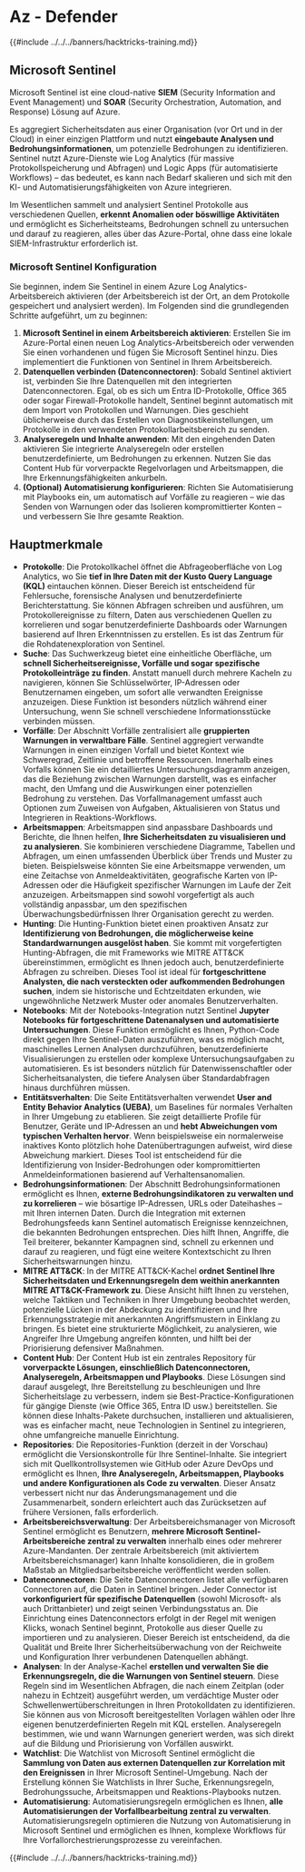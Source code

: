 # Az - Defender

{{#include ../../../banners/hacktricks-training.md}}

## Microsoft Sentinel

Microsoft Sentinel ist eine cloud-native **SIEM** (Security Information and Event Management) und **SOAR** (Security Orchestration, Automation, and Response) Lösung auf Azure​.

Es aggregiert Sicherheitsdaten aus einer Organisation (vor Ort und in der Cloud) in einer einzigen Plattform und nutzt **eingebaute Analysen und Bedrohungsinformationen**, um potenzielle Bedrohungen zu identifizieren​.
Sentinel nutzt Azure-Dienste wie Log Analytics (für massive Protokollspeicherung und Abfragen) und Logic Apps (für automatisierte Workflows) – das bedeutet, es kann nach Bedarf skalieren und sich mit den KI- und Automatisierungsfähigkeiten von Azure integrieren​.

Im Wesentlichen sammelt und analysiert Sentinel Protokolle aus verschiedenen Quellen, **erkennt Anomalien oder böswillige Aktivitäten** und ermöglicht es Sicherheitsteams, Bedrohungen schnell zu untersuchen und darauf zu reagieren, alles über das Azure-Portal, ohne dass eine lokale SIEM-Infrastruktur erforderlich ist​.

### Microsoft Sentinel Konfiguration

Sie beginnen, indem Sie Sentinel in einem Azure Log Analytics-Arbeitsbereich aktivieren (der Arbeitsbereich ist der Ort, an dem Protokolle gespeichert und analysiert werden). Im Folgenden sind die grundlegenden Schritte aufgeführt, um zu beginnen:

1. **Microsoft Sentinel in einem Arbeitsbereich aktivieren**: Erstellen Sie im Azure-Portal einen neuen Log Analytics-Arbeitsbereich oder verwenden Sie einen vorhandenen und fügen Sie Microsoft Sentinel hinzu. Dies implementiert die Funktionen von Sentinel in Ihrem Arbeitsbereich.
2. **Datenquellen verbinden (Datenconnectoren)**: Sobald Sentinel aktiviert ist, verbinden Sie Ihre Datenquellen mit den integrierten Datenconnectoren. Egal, ob es sich um Entra ID-Protokolle, Office 365 oder sogar Firewall-Protokolle handelt, Sentinel beginnt automatisch mit dem Import von Protokollen und Warnungen. Dies geschieht üblicherweise durch das Erstellen von Diagnostikeinstellungen, um Protokolle in den verwendeten Protokollarbeitsbereich zu senden.
3. **Analyseregeln und Inhalte anwenden**: Mit den eingehenden Daten aktivieren Sie integrierte Analyseregeln oder erstellen benutzerdefinierte, um Bedrohungen zu erkennen. Nutzen Sie das Content Hub für vorverpackte Regelvorlagen und Arbeitsmappen, die Ihre Erkennungsfähigkeiten ankurbeln.
4. **(Optional) Automatisierung konfigurieren**: Richten Sie Automatisierung mit Playbooks ein, um automatisch auf Vorfälle zu reagieren – wie das Senden von Warnungen oder das Isolieren kompromittierter Konten – und verbessern Sie Ihre gesamte Reaktion.

## Hauptmerkmale

- **Protokolle**: Die Protokollkachel öffnet die Abfrageoberfläche von Log Analytics, wo Sie **tief in Ihre Daten mit der Kusto Query Language (KQL)** eintauchen können. Dieser Bereich ist entscheidend für Fehlersuche, forensische Analysen und benutzerdefinierte Berichterstattung. Sie können Abfragen schreiben und ausführen, um Protokollereignisse zu filtern, Daten aus verschiedenen Quellen zu korrelieren und sogar benutzerdefinierte Dashboards oder Warnungen basierend auf Ihren Erkenntnissen zu erstellen. Es ist das Zentrum für die Rohdatenexploration von Sentinel.
- **Suche**: Das Suchwerkzeug bietet eine einheitliche Oberfläche, um **schnell Sicherheitsereignisse, Vorfälle und sogar spezifische Protokolleinträge zu finden**. Anstatt manuell durch mehrere Kacheln zu navigieren, können Sie Schlüsselwörter, IP-Adressen oder Benutzernamen eingeben, um sofort alle verwandten Ereignisse anzuzeigen. Diese Funktion ist besonders nützlich während einer Untersuchung, wenn Sie schnell verschiedene Informationsstücke verbinden müssen.
- **Vorfälle**: Der Abschnitt Vorfälle zentralisiert alle **gruppierten Warnungen in verwaltbare Fälle**. Sentinel aggregiert verwandte Warnungen in einen einzigen Vorfall und bietet Kontext wie Schweregrad, Zeitlinie und betroffene Ressourcen. Innerhalb eines Vorfalls können Sie ein detailliertes Untersuchungsdiagramm anzeigen, das die Beziehung zwischen Warnungen darstellt, was es einfacher macht, den Umfang und die Auswirkungen einer potenziellen Bedrohung zu verstehen. Das Vorfallmanagement umfasst auch Optionen zum Zuweisen von Aufgaben, Aktualisieren von Status und Integrieren in Reaktions-Workflows.
- **Arbeitsmappen**: Arbeitsmappen sind anpassbare Dashboards und Berichte, die Ihnen helfen, **Ihre Sicherheitsdaten zu visualisieren und zu analysieren**. Sie kombinieren verschiedene Diagramme, Tabellen und Abfragen, um einen umfassenden Überblick über Trends und Muster zu bieten. Beispielsweise könnten Sie eine Arbeitsmappe verwenden, um eine Zeitachse von Anmeldeaktivitäten, geografische Karten von IP-Adressen oder die Häufigkeit spezifischer Warnungen im Laufe der Zeit anzuzeigen. Arbeitsmappen sind sowohl vorgefertigt als auch vollständig anpassbar, um den spezifischen Überwachungsbedürfnissen Ihrer Organisation gerecht zu werden.
- **Hunting**: Die Hunting-Funktion bietet einen proaktiven Ansatz zur **Identifizierung von Bedrohungen, die möglicherweise keine Standardwarnungen ausgelöst haben**. Sie kommt mit vorgefertigten Hunting-Abfragen, die mit Frameworks wie MITRE ATT&CK übereinstimmen, ermöglicht es Ihnen jedoch auch, benutzerdefinierte Abfragen zu schreiben. Dieses Tool ist ideal für **fortgeschrittene Analysten, die nach versteckten oder aufkommenden Bedrohungen suchen**, indem sie historische und Echtzeitdaten erkunden, wie ungewöhnliche Netzwerk Muster oder anomales Benutzerverhalten.
- **Notebooks**: Mit der Notebooks-Integration nutzt Sentinel **Jupyter Notebooks für fortgeschrittene Datenanalysen und automatisierte Untersuchungen**. Diese Funktion ermöglicht es Ihnen, Python-Code direkt gegen Ihre Sentinel-Daten auszuführen, was es möglich macht, maschinelles Lernen Analysen durchzuführen, benutzerdefinierte Visualisierungen zu erstellen oder komplexe Untersuchungsaufgaben zu automatisieren. Es ist besonders nützlich für Datenwissenschaftler oder Sicherheitsanalysten, die tiefere Analysen über Standardabfragen hinaus durchführen müssen.
- **Entitätsverhalten**: Die Seite Entitätsverhalten verwendet **User and Entity Behavior Analytics (UEBA)**, um Baselines für normales Verhalten in Ihrer Umgebung zu etablieren. Sie zeigt detaillierte Profile für Benutzer, Geräte und IP-Adressen an und **hebt Abweichungen vom typischen Verhalten hervor**. Wenn beispielsweise ein normalerweise inaktives Konto plötzlich hohe Datenübertragungen aufweist, wird diese Abweichung markiert. Dieses Tool ist entscheidend für die Identifizierung von Insider-Bedrohungen oder kompromittierten Anmeldeinformationen basierend auf Verhaltensanomalien.
- **Bedrohungsinformationen**: Der Abschnitt Bedrohungsinformationen ermöglicht es Ihnen, **externe Bedrohungsindikatoren zu verwalten und zu korrelieren** – wie bösartige IP-Adressen, URLs oder Dateihashes – mit Ihren internen Daten. Durch die Integration mit externen Bedrohungsfeeds kann Sentinel automatisch Ereignisse kennzeichnen, die bekannten Bedrohungen entsprechen. Dies hilft Ihnen, Angriffe, die Teil breiterer, bekannter Kampagnen sind, schnell zu erkennen und darauf zu reagieren, und fügt eine weitere Kontextschicht zu Ihren Sicherheitswarnungen hinzu.
- **MITRE ATT&CK**: In der MITRE ATT&CK-Kachel **ordnet Sentinel Ihre Sicherheitsdaten und Erkennungsregeln dem weithin anerkannten MITRE ATT&CK-Framework zu**. Diese Ansicht hilft Ihnen zu verstehen, welche Taktiken und Techniken in Ihrer Umgebung beobachtet werden, potenzielle Lücken in der Abdeckung zu identifizieren und Ihre Erkennungsstrategie mit anerkannten Angriffsmustern in Einklang zu bringen. Es bietet eine strukturierte Möglichkeit, zu analysieren, wie Angreifer Ihre Umgebung angreifen könnten, und hilft bei der Priorisierung defensiver Maßnahmen.
- **Content Hub**: Der Content Hub ist ein zentrales Repository für **vorverpackte Lösungen, einschließlich Datenconnectoren, Analyseregeln, Arbeitsmappen und Playbooks**. Diese Lösungen sind darauf ausgelegt, Ihre Bereitstellung zu beschleunigen und Ihre Sicherheitslage zu verbessern, indem sie Best-Practice-Konfigurationen für gängige Dienste (wie Office 365, Entra ID usw.) bereitstellen. Sie können diese Inhalts-Pakete durchsuchen, installieren und aktualisieren, was es einfacher macht, neue Technologien in Sentinel zu integrieren, ohne umfangreiche manuelle Einrichtung.
- **Repositories**: Die Repositories-Funktion (derzeit in der Vorschau) ermöglicht die Versionskontrolle für Ihre Sentinel-Inhalte. Sie integriert sich mit Quellkontrollsystemen wie GitHub oder Azure DevOps und ermöglicht es Ihnen, **Ihre Analyseregeln, Arbeitsmappen, Playbooks und andere Konfigurationen als Code zu verwalten**. Dieser Ansatz verbessert nicht nur das Änderungsmanagement und die Zusammenarbeit, sondern erleichtert auch das Zurücksetzen auf frühere Versionen, falls erforderlich.
- **Arbeitsbereichsverwaltung**: Der Arbeitsbereichsmanager von Microsoft Sentinel ermöglicht es Benutzern, **mehrere Microsoft Sentinel-Arbeitsbereiche zentral zu verwalten** innerhalb eines oder mehrerer Azure-Mandanten. Der zentrale Arbeitsbereich (mit aktiviertem Arbeitsbereichsmanager) kann Inhalte konsolidieren, die in großem Maßstab an Mitgliedsarbeitsbereiche veröffentlicht werden sollen.
- **Datenconnectoren**: Die Seite Datenconnectoren listet alle verfügbaren Connectoren auf, die Daten in Sentinel bringen. Jeder Connector ist **vorkonfiguriert für spezifische Datenquellen** (sowohl Microsoft- als auch Drittanbieter) und zeigt seinen Verbindungsstatus an. Die Einrichtung eines Datenconnectors erfolgt in der Regel mit wenigen Klicks, wonach Sentinel beginnt, Protokolle aus dieser Quelle zu importieren und zu analysieren. Dieser Bereich ist entscheidend, da die Qualität und Breite Ihrer Sicherheitsüberwachung von der Reichweite und Konfiguration Ihrer verbundenen Datenquellen abhängt.
- **Analysen**: In der Analyse-Kachel **erstellen und verwalten Sie die Erkennungsregeln, die die Warnungen von Sentinel steuern**. Diese Regeln sind im Wesentlichen Abfragen, die nach einem Zeitplan (oder nahezu in Echtzeit) ausgeführt werden, um verdächtige Muster oder Schwellenwertüberschreitungen in Ihren Protokolldaten zu identifizieren. Sie können aus von Microsoft bereitgestellten Vorlagen wählen oder Ihre eigenen benutzerdefinierten Regeln mit KQL erstellen. Analyseregeln bestimmen, wie und wann Warnungen generiert werden, was sich direkt auf die Bildung und Priorisierung von Vorfällen auswirkt.
- **Watchlist**: Die Watchlist von Microsoft Sentinel ermöglicht die **Sammlung von Daten aus externen Datenquellen zur Korrelation mit den Ereignissen** in Ihrer Microsoft Sentinel-Umgebung. Nach der Erstellung können Sie Watchlists in Ihrer Suche, Erkennungsregeln, Bedrohungssuche, Arbeitsmappen und Reaktions-Playbooks nutzen.
- **Automatisierung**: Automatisierungsregeln ermöglichen es Ihnen, **alle Automatisierungen der Vorfallbearbeitung zentral zu verwalten**. Automatisierungsregeln optimieren die Nutzung von Automatisierung in Microsoft Sentinel und ermöglichen es Ihnen, komplexe Workflows für Ihre Vorfallorchestrierungsprozesse zu vereinfachen.

{{#include ../../../banners/hacktricks-training.md}}
